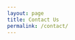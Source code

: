 ```yaml
---
layout: page
title: Contact Us
permalink: /contact/
---
```

<style>
html #masthead span {
	color: white;
	transition: transform 0.5s ease; /* Smooth transform transitions */
}

html #masthead span:hover {
	color: white;
	transform: scale(1.05); /* Makes the element 10% larger */
}

.navicon-button{
	background-color: black;
}
.navicon {
	background: white;
}
.navicon::before{
	background: white;
}
.navicon::after{
	background: white;
}

html #masthead {
  white-space: nowrap;
  border-bottom: 2px solid black;
  background-color: black;
}

</style>